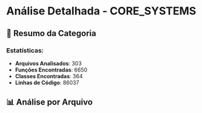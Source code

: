# Análise Detalhada - CORE_SYSTEMS

## 🎯 **Resumo da Categoria**

### **Estatísticas:**
- **Arquivos Analisados**: 303
- **Funções Encontradas**: 6650
- **Classes Encontradas**: 364
- **Linhas de Código**: 86037

## 📊 **Análise por Arquivo**

